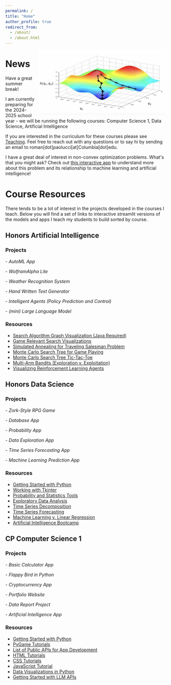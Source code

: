 ```yaml
---
permalink: /
title: "Home"
author_profile: true
redirect_from: 
  - /about/
  - /about.html
---
```


<a href="https://gd-sgd.streamlit.app/"><img src="/images/nonconvex.png" alt="Your Image Description" style="float: right; margin-left: 10px; height: 200px; width: 400px;"></a>


News
======
Have a great summer break!

I am currently preparing for the 2024-2025 school year - we will be running the following courses: Computer Science 1, Data Science, Artificial Intelligence

If you are interested in the curriculum for these courses please see [Teaching](/teaching/). Feel free to reach out with any questions or to say hi by sending an email to roman[dot]paolucci[at]Columbia[dot]edu.

I have a great deal of interest in non-convex optimization problems. What's that you might ask? Check out [this interactive app](https://gd-sgd.streamlit.app/) to understand more about this problem and its relationship to machine learning and artificial intelligence!

Course Resources
======
There tends to be a lot of interest in the projects developed in the courses I teach. Below you will find a set of links to interactive streamlit versions of the models and apps I teach my students to build sorted by course.

## Honors Artificial Intelligence

### Projects
*- AutoML App*

*- WolframAlpha Lite*

*- Weather Recognition System*

*- Hand Written Text Generator*

*- Intelligent Agents (Policy Prediction and Control)*

*- (mini) Large Language Model*

### Resources
- [Search Algorithm Graph Visualization (Java Required)](https://www.aispace.org/search/index.shtml)
- [Game Relevant Search Visualizations](https://www.redblobgames.com/)
- [Simulated Annealing for Traveling Salesman Problem](https://toddwschneider.com/posts/traveling-salesman-with-simulated-annealing-r-and-shiny/)
- [Monte Carlo Search Tree for Game Playing](https://int8.io/monte-carlo-tree-search-beginners-guide/)
- [Monte Carlo Search Tree Tic-Tac-Toe](https://vgarciasc.github.io/mcts-viz/)
- [Multi-Arm Bandits (Exploration v. Exploitation)](https://cse442-17f.github.io/LinUCB/)
- [Visualizing Reinforcement Learning Agents](https://rl-lab.com/)

## Honors Data Science

### Projects
*- Zork-Style RPG Game*

*- Database App*

*- Probability App*

*- Data Exploration App*

*- Time Series Forecasting App*

*- Machine Learning Prediction App*

### Resources
- [Getting Started with Python](https://www.w3schools.com/python/)
- [Working with Tkinter](https://www.geeksforgeeks.org/python-gui-tkinter/)
- [Probability and Statistics Tools](https://www.statskingdom.com/distribution-calculator.html)
- [Exploratory Data Analysis](https://towardsdatascience.com/an-extensive-guide-to-exploratory-data-analysis-ddd99a03199e)
- [Time Series Decomposition](https://machinelearningmastery.com/decompose-time-series-data-trend-seasonality/)
- [Time Series Forecasting](https://www.datacamp.com/tutorial/tutorial-time-series-forecasting)
- [Machine Learning v. Linear Regression](https://towardsdatascience.com/linear-regression-v-s-neural-networks-cd03b29386d4)
- [Artificial Intelligence Bootcamp](https://romanmichaelpaolucci.medium.com/artificial-intelligence-bootcamp-8745d61a9d25)

## CP Computer Science 1

### Projects
*- Basic Calculator App*

*- Flappy Bird in Python*

*- Cryptocurrency App*

*- Portfolio Website*

*- Data Report Project*

*- Artificial Intelligence App*

### Resources
- [Getting Started with Python](https://www.w3schools.com/python/)
- [PyGame Tutorials](https://www.pygame.org/wiki/tutorials)
- [List of Public APIs for App Development](https://github.com/public-api-lists/public-api-lists)
- [HTML Tutorials](https://www.w3schools.com/html/default.asp)
- [CSS Tutorials](https://www.w3schools.com/css/default.asp)
- [JavaScript Tutorial](https://www.w3schools.com/js/default.asp)
- [Data Visualizations in Python](https://www.geeksforgeeks.org/python-data-visualization-tutorial/)
- [Getting Started with LLM APIs](https://www.datacamp.com/tutorial/a-beginners-guide-to-chatgpt-api)

